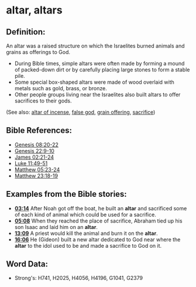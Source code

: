 # altar, altars #

## Definition: ##

An altar was a raised structure on which the Israelites burned animals and grains as offerings to God.

* During Bible times, simple altars were often made by forming a mound of packed-down dirt or by carefully placing large stones to form a stable pile.
* Some special box-shaped altars were made of wood overlaid with metals such as gold, brass, or bronze.
* Other people groups living near the Israelites also built altars to offer sacrifices to their gods.

(See also: [altar of incense](../other/altarofincense.md), [false god](../kt/falsegod.md), [grain offering](../other/grainoffering.md), [sacrifice](../other/sacrifice.md))

## Bible References: ##

* [Genesis 08:20-22](rc://en/tn/help/gen/08/20)
* [Genesis 22:9-10](rc://en/tn/help/gen/22/09)
* [James 02:21-24](rc://en/tn/help/jas/02/21)
* [Luke 11:49-51](rc://en/tn/help/luk/11/49)
* [Matthew 05:23-24](rc://en/tn/help/mat/05/23)
* [Matthew 23:18-19](rc://en/tn/help/mat/23/18)

## Examples from the Bible stories: ##

* __[03:14](rc://en/tn/help/obs/03/14)__ After Noah got off the boat, he built an __altar__  and sacrificed some of each kind of animal which could be used for a sacrifice.
* __[05:08](rc://en/tn/help/obs/05/08)__ When they reached the place of sacrifice, Abraham tied up his son Isaac and laid him on an __altar__.
* __[13:09](rc://en/tn/help/obs/13/09)__ A priest would kill the animal and burn it on the __altar__.
* __[16:06](rc://en/tn/help/obs/16/06)__ He (Gideon) built a new altar dedicated to God near where the __altar__  to the idol used to be and made a sacrifice to God on it.


## Word Data: ##

* Strong's: H741, H2025, H4056, H4196, G1041, G2379
